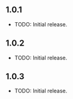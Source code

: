 ## 1.0.1

* TODO: Initial release.


## 1.0.2

* TODO: Initial release.



## 1.0.3

* TODO: Initial release.